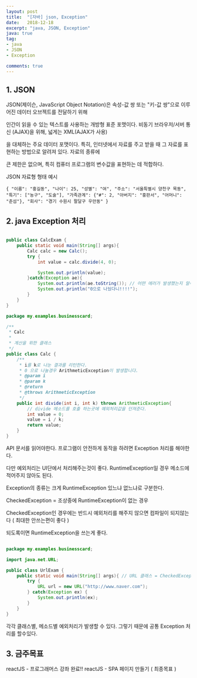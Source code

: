 ```yaml
---
layout: post
title:  "[자바] json, Exception"
date:   2018-12-18
excerpt: "java, JSON, Exception"
java: true
tag:
- java
- JSON
- Exception

comments: true
---
```


## 1. JSON

JSON(제이슨, JavaScript Object Notation)은 속성-값 쌍 또는 "키-값 쌍"으로 이루어진 데이터 오브젝트를 전달하기 위해 

인간이 읽을 수 있는 텍스트를 사용하는 개방형 표준 포맷이다. 비동기 브라우저/서버 통신 (AJAX)을 위해, 넓게는 XML(AJAX가 사용)

을 대체하는 주요 데이터 포맷이다. 특히, 인터넷에서 자료를 주고 받을 때 그 자료를 표현하는 방법으로 알려져 있다. 자료의 종류에 

큰 제한은 없으며, 특히 컴퓨터 프로그램의 변수값을 표현하는 데 적합하다.

JSON 자료형 형태 예시

``
{
    "이름": "홍길동",
    "나이": 25,
    "성별": "여",
    "주소": "서울특별시 양천구 목동",
    "특기": ["농구", "도술"],
    "가족관계": {"#": 2, "아버지": "홍판서", "어머니": "춘섬"},
    "회사": "경기 수원시 팔달구 우만동"
 }
 ``

## 2. java Exception 처리

```java

public class CalcExam {
    public static void main(String[] args){
        Calc calc = new Calc();
        try {
            int value = calc.divide(4, 0);

            System.out.println(value);
        }catch(Exception ae){
            System.out.println(ae.toString()); // 어떤 에러가 발생했는지 알수있다.
            System.out.println("0으로 나눴다니!!!!");
        }
    }
}

package my.examples.businesscard;

/**
 * Calc
 *
 * 계산을 위한 클래스
 */
public class Calc {
    /**
     * i를 k로 나눈 결과를 리턴한다.
     * 0 으로 나눌경우 ArithmeticException이 발생합니다.
     * @param i
     * @param k
     * @return
     * @throws ArithmeticException
     */
    public int divide(int i, int k) throws ArithmeticException{ 
        // divide 메소드를 호출 하는곳에 예외처리값을 던져준다.
        int value = 0;
        value = i / k;
        return value;
    }
}

```

API 문서를 읽어야한다. 프로그램이 안전하게 동작을 하려면 Exception 처리를 해야한다.

다만 예외처리는 UI단에서 처리해주는것이 좋다. RuntimeException일 경우 메소드에 적어주지 않아도 된다.

Exception의 종류는 크게 RuntimeException 있느냐 없느냐로 구분한다.

CheckedException = 조상중에 RuntimeException이 없는 경우

CheckedException인 경우에는 반드시 예외처리를 해주지 않으면 컴파일이 되지않는다 ( 최대한 안쓰는편이 좋다 )

되도록이면 RuntimeException을 쓰는게 좋다.

```java

package my.examples.businesscard;

import java.net.URL;

public class UrlExam {
    public static void main(String[] args){ // URL 클래스 = CheckedException!!
        try {
            URL url = new URL("http://www.naver.com");
        } catch(Exception ex) {
            System.out.println(ex);
        }
    }
}

```

각각 클래스별, 메소드별 예외처리가 발생할 수 있다. 그렇기 때문에 공통 Exception 처리를 할수있다.

## 3. 금주목표

reactJS - 프로그래머스 강좌 완료!!
reactJS - SPA 페이지 만들기 ( 최종목표 )

